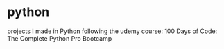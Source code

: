 # python
projects I made in Python following the udemy course: 100 Days of Code: The Complete Python Pro Bootcamp

